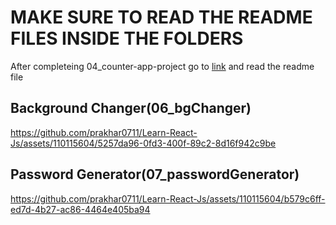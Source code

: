 # MAKE SURE TO READ THE README FILES INSIDE THE FOLDERS<br>

After completeing 04_counter-app-project go to [link](https://github.com/acdlite/react-fiber-architecture) and read the readme file


## Background Changer(06_bgChanger)
https://github.com/prakhar0711/Learn-React-Js/assets/110115604/5257da96-0fd3-400f-89c2-8d16f942c9be

## Password Generator(07_passwordGenerator)
https://github.com/prakhar0711/Learn-React-Js/assets/110115604/b579c6ff-ed7d-4b27-ac86-4464e405ba94

